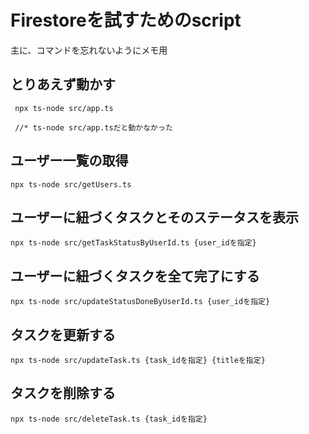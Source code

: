 # Firestoreを試すためのscript

主に、コマンドを忘れないようにメモ用

## とりあえず動かす

```shell
 npx ts-node src/app.ts

 //* ts-node src/app.tsだと動かなかった
```

## ユーザー一覧の取得

```shell
npx ts-node src/getUsers.ts
```

## ユーザーに紐づくタスクとそのステータスを表示

```shell
npx ts-node src/getTaskStatusByUserId.ts {user_idを指定}
```

## ユーザーに紐づくタスクを全て完了にする

```shell
npx ts-node src/updateStatusDoneByUserId.ts {user_idを指定}
```

## タスクを更新する

```shell
npx ts-node src/updateTask.ts {task_idを指定} {titleを指定}
```

## タスクを削除する

```shell
npx ts-node src/deleteTask.ts {task_idを指定}
```